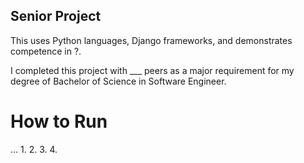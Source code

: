 Senior Project
---
This uses Python languages, Django frameworks, and demonstrates competence in ?.

I completed this project with ___ peers as a major requirement for my degree of Bachelor of Science in Software Engineer.

# How to Run
...
1.
2.
3.
4.
